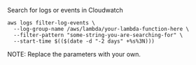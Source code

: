 Search for logs or events in Cloudwatch

```
aws logs filter-log-events \
  --log-group-name /aws/lambda/your-lambda-function-here \
  --filter-pattern "some-string-you-are-searching-for" \
  --start-time $(($(date -d "-2 days" +%s%3N)))
```


NOTE:
Replace the parameters with your own.
